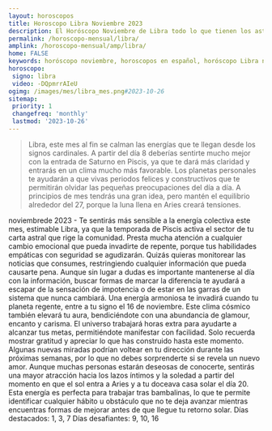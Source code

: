 ```yaml
---
layout: horoscopos
title: Horoscopo Libra Noviembre 2023
description: El Horóscopo Noviembre de Libra todo lo que tienen los astros preparados para este mes, amor, trabajo, familia. Todo sobre astrologia, tarot, predicciones. Horoscopo gratis en español, predicciones y astrología.
permalink: /horoscopo-mensual/libra/
amplink: /horoscopo-mensual/amp/libra/
home: FALSE
keywords: horóscopo noviembre, horoscopos en español, horóscopo Libra noviembre , horóscopo esperanza gracia, horoscop, horóscopos gratis, horoscopo Libra, Tarot, Astrologia, Zodíaco, Libra, horoscopo gratis, horoscopo del mes 
horoscopo:
 signo: libra
 video: -DQpmrrAIeU
ogimg: /images/mes/libra_mes.png#2023-10-26
sitemap:
 priority: 1
 changefreq: 'monthly'
 lastmod: '2023-10-26'
---
```



 > Libra, este mes al fin se calman las energías que te llegan desde los signos cardinales. A partir del día 8 deberías sentirte mucho mejor con la entrada de Saturno en Piscis, ya que te dará más claridad y entrarás en un clima mucho más favorable. Los planetas personales te ayudarán a que vivas periodos felices y constructivos que te permitirán olvidar las pequeñas preocupaciones del día a día. A principios de mes tendrás una gran idea, pero mantén el equilibrio alrededor del 27, porque la luna llena en Aries creará tensiones.



noviembrede 2023 - Te sentirás más sensible a la energía colectiva este mes, estimable Libra, ya que la temporada de Piscis activa el sector de tu carta astral que rige la comunidad. Presta mucha atención a cualquier cambio emocional que pueda invadirte de repente, porque tus habilidades empáticas con seguridad se agudizarán. Quizás quieras monitorear las noticias que consumes, restringiendo cualquier información que pueda causarte pena. Aunque sin lugar a dudas es importante mantenerse al día con la información, buscar formas de marcar la diferencia te ayudará a escapar de la sensación de impotencia o de estar en las garras de un sistema que nunca cambiará.
Una energía armoniosa te invadirá cuando tu planeta regente, entre a tu signo el 16 de noviembre. Este clima cósmico también elevará tu aura, bendiciéndote con una abundancia de glamour, encanto y carisma. El universo trabajará horas extra para ayudarte a alcanzar tus metas, permitiéndote manifestar con facilidad. Solo recuerda mostrar gratitud y apreciar lo que has construido hasta este momento. Algunas nuevas miradas podrían voltear en tu dirección durante las próximas semanas, por lo que no debes sorprenderte si se revela un nuevo amor.
Aunque muchas personas estarán deseosas de conocerte, sentirás una mayor atracción hacia los lazos íntimos y la soledad a partir del momento en que el sol entra a Aries y a tu doceava casa solar el día 20. Esta energía es perfecta para trabajar tras bambalinas, lo que te permite identificar cualquier hábito u obstáculo que no te deja avanzar mientras encuentras formas de mejorar antes de que llegue tu retorno solar.
Días destacados: 1, 3, 7
Días desafiantes: 9, 10, 16